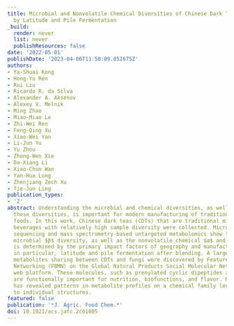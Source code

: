 ```yaml
---
title: Microbial and Nonvolatile Chemical Diversities of Chinese Dark Teas Are Differed
  by Latitude and Pile Fermentation
_build:
  render: never
  list: never
  publishResources: false
date: '2022-05-01'
publishDate: '2023-04-06T11:50:09.052675Z'
authors:
- Ya-Shuai Kong
- Hong-Yu Ren
- Rui Liu
- Ricardo R. da Silva
- Alexander A. Aksenov
- Alexey V. Melnik
- Ming Zhao
- Miao-Miao Le
- Zhi-Wei Ren
- Feng-Qing Xu
- Xiao-Wei Yan
- Li-Jun Yu
- Yu Zhou
- Zhong-Wen Xie
- Da-Xiang Li
- Xiao-Chun Wan
- Yan-Hua Long
- Zhenjiang Zech Xu
- Tie-Jun Ling
publication_types:
- '2'
abstract: Understanding the microbial and chemical diversities, as well as what affects
  these diversities, is important for modern manufacturing of traditional fermented
  foods. In this work, Chinese dark teas (CDTs) that are traditional microbial fermented
  beverages with relatively high sample diversity were collected. Microbial DNA amplicon
  sequencing and mass spectrometry-based untargeted metabolomics show that the CDT
  microbial $β$ diversity, as well as the nonvolatile chemical $α$ and $β$ diversities,
  is determined by the primary impact factors of geography and manufacturing procedures,
  in particular, latitude and pile fermentation after blending. A large number of
  metabolites sharing between CDTs and fungi were discovered by Feature-based Molecular
  Networking (FBMN) on the Global Natural Products Social Molecular Networking (GNPS)
  web platform. These molecules, such as prenylated cyclic dipeptides and B-vitamins,
  are functionally important for nutrition, biofunctions, and flavor. Molecular networking
  has revealed patterns in metabolite profiles on a chemical family level in addition
  to individual structures.
featured: false
publication: '*J. Agric. Food Chem.*'
doi: 10.1021/acs.jafc.2c01005
---
```


